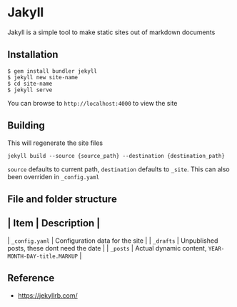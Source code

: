 # Jakyll

Jakyll is a simple tool to make static sites out of markdown documents

## Installation

```
$ gem install bundler jekyll
$ jekyll new site-name
$ cd site-name
$ jekyll serve
```

You can browse to `http://localhost:4000` to view the site

## Building

This will regenerate the site files
```
jekyll build --source {source_path} --destination {destination_path}
```

`source` defaults to current path, `destination` defaults to `_site`. This can also been overriden in `_config.yaml`

## File and folder structure

| Item              | Description                                           |
-----------------------------------------------------------------------------
| `_config.yaml`    | Configuration data for the site                       |
| `_drafts`         | Unpublished posts, these dont need the date           |
| `_posts`          | Actual dynamic content, `YEAR-MONTH-DAY-title.MARKUP` |

## Reference

 * https://jekyllrb.com/
